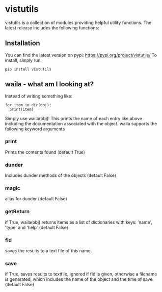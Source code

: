 # vistutils

vistutils is a collection of modules providing helpful utility functions. The latest release includes the following functions:

## Installation
You can find the latest version on pypi: https://pypi.org/project/vistutils/
To install, simply run:
~~~
pip install vistutils
~~~

## waila - what am I looking at?

Instead of writing something like:
~~~
for item in dir(obj):
  print(item)
~~~
Simply use waila(obj)! This prints the name of each entry like above including the documentation associated with the object. 
waila supports the following keyword arguments

### print
Prints the contents found (default True)

### dunder
Includes dunder methods of the objects (default False)

### magic 
alias for dunder (default False)

### getReturn
if True, waila(obj) returns items as a list of dictionaries with keys: 'name', 'type' and 'help' (default False)

### fid 
saves the results to a text file of this name.

### save
if True, saves results to textfile, ignored if fid is given, otherwise a filename is generated, which includes the name of the object and the time of save. (default False)
